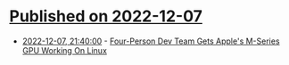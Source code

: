 # [Published on 2022-12-07](index.md)

* [2022-12-07, 21:40:00](https://tech.slashdot.org/story/22/12/07/2138241/four-person-dev-team-gets-apples-m-series-gpu-working-on-linux?utm_source=rss1.0mainlinkanon&utm_medium=feed) - [Four-Person Dev Team Gets Apple's M-Series GPU Working On Linux](https://tech.slashdot.org/story/22/12/07/2138241/four-person-dev-team-gets-apples-m-series-gpu-working-on-linux?utm_source=rss1.0mainlinkanon&utm_medium=feed)
